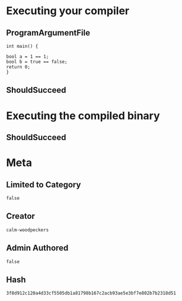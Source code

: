 # Executing your compiler

## ProgramArgumentFile

```
int main() {

bool a = 1 == 1;
bool b = true == false;
return 0;
}
```

## ShouldSucceed

# Executing the compiled binary

## ShouldSucceed

# Meta

## Limited to Category

```
false
```

## Creator

```
calm-woodpeckers
```

## Admin Authored

```
false
```

## Hash

```
3f8d912c120a4d33cf5505db1a81798b167c2acb93ae5e3bf7e802b7b2318d51
```
